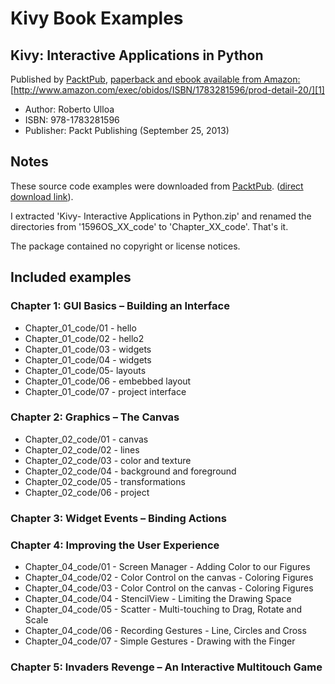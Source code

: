 # Kivy Book Examples

## Kivy: Interactive Applications in Python
Published by [PacktPub][2], [paperback and ebook available from Amazon:][1]
[http://www.amazon.com/exec/obidos/ISBN/1783281596/prod-detail-20/][1]

 * Author: Roberto Ulloa
 * ISBN: 978-1783281596
 * Publisher: Packt Publishing (September 25, 2013)

## Notes
These source code examples were downloaded from [PacktPub][3]. ([direct download link][4]).

I extracted 'Kivy- Interactive Applications in Python.zip' and renamed the directories from '1596OS_XX_code' to 'Chapter_XX_code'. That's it.

The package contained no copyright or license notices.

## Included examples

### Chapter 1: GUI Basics – Building an Interface
 * Chapter_01_code/01 - hello
 * Chapter_01_code/02 - hello2
 * Chapter_01_code/03 - widgets
 * Chapter_01_code/04 - widgets
 * Chapter_01_code/05- layouts
 * Chapter_01_code/06 - embebbed layout
 * Chapter_01_code/07 - project interface

### Chapter 2: Graphics – The Canvas
 * Chapter_02_code/01 - canvas
 * Chapter_02_code/02 - lines
 * Chapter_02_code/03 - color and texture
 * Chapter_02_code/04 - background and foreground
 * Chapter_02_code/05 - transformations
 * Chapter_02_code/06 - project

### Chapter 3: Widget Events – Binding Actions

### Chapter 4: Improving the User Experience
 * Chapter_04_code/01 - Screen Manager - Adding Color to our Figures
 * Chapter_04_code/02 - Color Control on the canvas - Coloring Figures
 * Chapter_04_code/03 - Color Control on the canvas - Coloring Figures
 * Chapter_04_code/04 - StencilView - Limiting the Drawing Space
 * Chapter_04_code/05 - Scatter - Multi-touching to Drag, Rotate and Scale
 * Chapter_04_code/06 - Recording Gestures - Line, Circles and Cross
 * Chapter_04_code/07 - Simple Gestures - Drawing with the Finger

### Chapter 5: Invaders Revenge – An Interactive Multitouch Game



   [1]: http://www.amazon.com/exec/obidos/ISBN/1783281596/prod-detail-20/
   [2]: http://www.packtpub.com/kivy-interactive-applications-in-python/book
   [3]: http://www.packtpub.com/support/14365
   [4]: http://www.packtpub.com/code_download/14365
